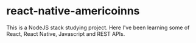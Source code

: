 # react-native-americoinns
This is a NodeJS stack studying project. Here I've been learning some of React, React Native, Javascript and REST APIs. 
